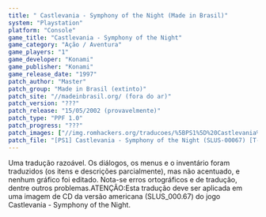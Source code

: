 ```yaml
---
title: " Castlevania - Symphony of the Night (Made in Brasil)"
system: "Playstation"
platform: "Console"
game_title: "Castlevania - Symphony of the Night"
game_category: "Ação / Aventura"
game_players: "1"
game_developer: "Konami"
game_publisher: "Konami"
game_release_date: "1997"
patch_author: "Master"
patch_group: "Made in Brasil (extinto)"
patch_site: "//madeinbrasil.org/ (fora do ar)"
patch_version: "???"
patch_release: "15/05/2002 (provavelmente)"
patch_type: "PPF 1.0"
patch_progress: "???"
patch_images: ["//img.romhackers.org/traducoes/%5BPS1%5D%20Castlevania%20-%20Symphony%20of%20the%20Night%20-%20Made%20in%20Brasil%20-%201.jpg","//img.romhackers.org/traducoes/%5BPS1%5D%20Castlevania%20-%20Symphony%20of%20the%20Night%20-%20Made%20in%20Brasil%20-%202.jpg","//img.romhackers.org/traducoes/%5BPS1%5D%20Castlevania%20-%20Symphony%20of%20the%20Night%20-%20Made%20in%20Brasil%20-%203.png"]
patch_file: "[PS1] Castlevania - Symphony of the Night (SLUS-00067) [T-BR] [T-Master G-Made in Brasil] [A-2002].rar"
---
```

Uma tradução razoável. Os diálogos, os menus e o inventário foram traduzidos (os itens e descrições parcialmente), mas não acentuado, e nenhum gráfico foi editado. Nota-se erros ortográficos e de tradução, dentre outros problemas.ATENÇÃO:Esta tradução deve ser aplicada em uma imagem de CD da versão americana (SLUS_000.67) do jogo Castlevania - Symphony of the Night.
